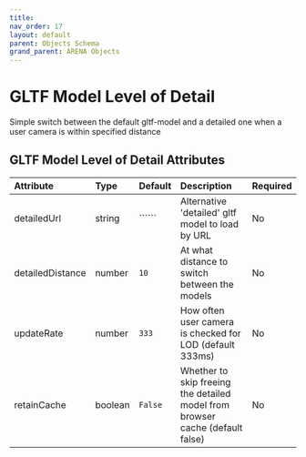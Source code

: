 ```yaml
---
title: 
nav_order: 17
layout: default
parent: Objects Schema
grand_parent: ARENA Objects
---
```


<!--CAUTION: This file is autogenerated from https://github.com/arenaxr/arena-schemas. Changes made here may be overwritten.-->


GLTF Model Level of Detail
==========================


Simple switch between the default gltf-model and a detailed one when a user camera is within specified distance

GLTF Model Level of Detail Attributes
--------------------------------------

|Attribute|Type|Default|Description|Required|
| :--- | :--- | :--- | :--- | :--- |
|detailedUrl|string|``````|Alternative 'detailed' gltf model to load by URL|No|
|detailedDistance|number|```10```|At what distance to switch between the models|No|
|updateRate|number|```333```|How often user camera is checked for LOD (default 333ms)|No|
|retainCache|boolean|```False```|Whether to skip freeing the detailed model from browser cache (default false)|No|
